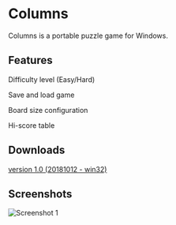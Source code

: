 # Columns
Columns is a portable puzzle game for Windows.

## Features
Difficulty level (Easy/Hard)

Save and load game

Board size configuration

Hi-score table


## Downloads
[version 1.0 (20181012 - win32)](https://sourceforge.net/projects/columns-for-windows/files/Columns_1.0/Columns_1.0_bin.zip/download)


## Screenshots

![Screenshot 1](https://i.postimg.cc/jjPtzwYW/Image1.jpg "Screenshot 1")

